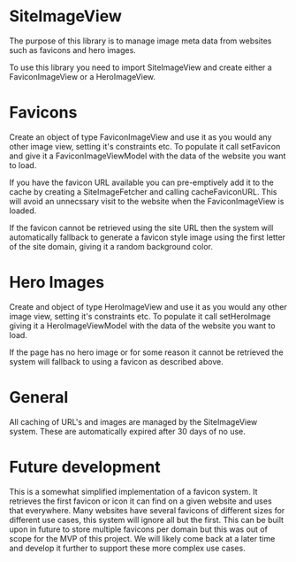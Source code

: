 # SiteImageView

The purpose of this library is to manage image meta data from websites such as favicons and hero images.

To use this library you need to import SiteImageView and create either a FaviconImageView or a HeroImageView.


# Favicons

Create an object of type FaviconImageView and use it as you would any other image view, setting it's 
constraints etc. To populate it call setFavicon and give it a FaviconImageViewModel with the data of the 
website you want to load. 

If you have the favicon URL available you can pre-emptively add it to the cache by creating a SiteImageFetcher
and calling cacheFaviconURL. This will avoid an unnecssary visit to the website when the FaviconImageView 
is loaded.

If the favicon cannot be retrieved using the site URL then the system will automatically fallback to 
generate a favicon style image using the first letter of the site domain, giving it a random background
color.


# Hero Images

Create and object of type HeroImageView and use it as you would any other image view, setting it's 
constraints etc. To populate it call setHeroImage giving it a HeroImageViewModel with the data of the
website you want to load.

If the page has no hero image or for some reason it cannot be retrieved the system will fallback to using
a favicon as described above.


# General

All caching of URL's and images are managed by the SiteImageView system. These are automatically expired
after 30 days of no use.


# Future development

This is a somewhat simplified implementation of a favicon system. It retrieves the first favicon or icon it can find
on a given website and uses that everywhere. Many websites have several favicons of different sizes for 
different use cases, this system will ignore all but the first. 
This can be built upon in future to store multiple favicons per domain but this was out of scope for the 
MVP of this project. We will likely come back at a later time and develop it further to support these
more complex use cases. 
